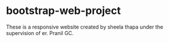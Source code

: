 # bootstrap-web-project
These is a responsive website created  by sheela thapa under the supervision of er. Pranil GC.
